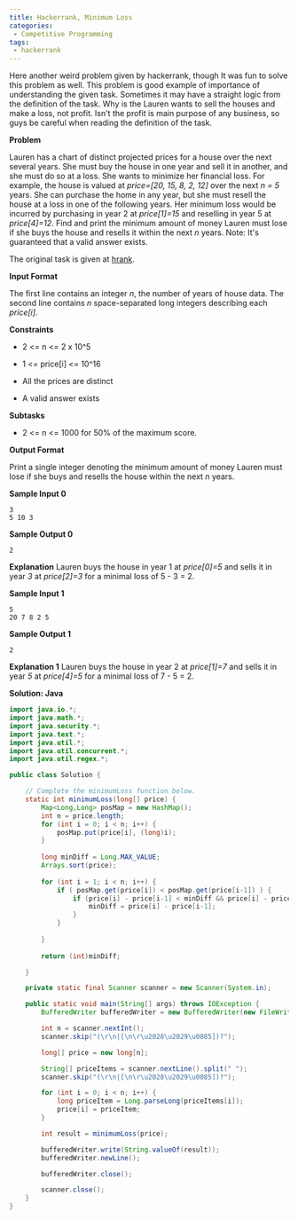 ```yaml
---
title: Hackerrank, Minimum Loss
categories:
 - Competitive Programming
tags:
 - hackerrank
---
```

Here another weird problem given by hackerrank, though It was fun to solve this problem as well. This problem is good example of importance of understanding the given task. Sometimes it may have a straight logic from the definition of the task. Why is the Lauren wants to sell the houses and make a loss, not profit. Isn't the profit is main purpose of any business, so guys be careful when reading the definition of the task.

**Problem**

Lauren has a chart of distinct projected prices for a house over the next several years. She must buy the house in one year and sell it in another, and she must do so at a loss. She wants to minimize her financial loss.
For example, the house is valued at *price=[20, 15, 8, 2, 12]* over the next *n = 5* years. She can purchase the home in any year, but she must resell the house at a loss in one of the following years. Her minimum loss would be incurred by purchasing in year 2 at *price[1]=15* and reselling in year 5 at *price[4]=12*.
Find and print the minimum amount of money Lauren must lose if she buys the house and resells it within the next *n* years.
Note: It's guaranteed that a valid answer exists.

The original  task is given at [hrank](https://www.hackerrank.com/challenges/minimum-loss/problem). 

**Input Format**

The first line contains an integer *n*, the number of years of house data. 
The second line contains *n* space-separated long integers describing each *price[i]*.

**Constraints**

- 2 <= n <= 2 x 10^5

- 1 <= price[i] <= 10^16

- All the prices are distinct

- A valid answer exists

**Subtasks**

- 2 <= n <= 1000 for 50% of the maximum score.

**Output Format**

Print a single integer denoting the minimum amount of money Lauren must lose if she buys and resells the house within the next *n* years.

**Sample Input 0**

```
3
5 10 3
```

**Sample Output 0**

```
2
```


**Explanation**
Lauren buys the house in year 1 at *price[0]=5* and sells it in year *3* at *price[2]=3* for a minimal loss of 5 - 3 = 2.

**Sample Input 1**

```
5
20 7 8 2 5
```

**Sample Output 1**

```
2
```

**Explanation 1**
Lauren buys the house in year 2 at *price[1]=7* and sells it in year *5* at *price[4]=5* for a minimal loss of 7 - 5 = 2.


**Solution: Java**

```java
import java.io.*;
import java.math.*;
import java.security.*;
import java.text.*;
import java.util.*;
import java.util.concurrent.*;
import java.util.regex.*;

public class Solution {

    // Complete the minimumLoss function below.
    static int minimumLoss(long[] price) {
        Map<Long,Long> posMap = new HashMap();
        int n = price.length;
        for (int i = 0; i < n; i++) {
            posMap.put(price[i], (long)i);
        }
        
        long minDiff = Long.MAX_VALUE;
        Arrays.sort(price);
        
        for (int i = 1; i < n; i++) {
            if ( posMap.get(price[i]) < posMap.get(price[i-1]) ) {
                if (price[i] - price[i-1] < minDiff && price[i] - price[i-1] > 0) {
                    minDiff = price[i] - price[i-1];
                }
            }
            
        }
        
        return (int)minDiff;

    }

    private static final Scanner scanner = new Scanner(System.in);

    public static void main(String[] args) throws IOException {
        BufferedWriter bufferedWriter = new BufferedWriter(new FileWriter(System.getenv("OUTPUT_PATH")));

        int n = scanner.nextInt();
        scanner.skip("(\r\n|[\n\r\u2028\u2029\u0085])?");

        long[] price = new long[n];

        String[] priceItems = scanner.nextLine().split(" ");
        scanner.skip("(\r\n|[\n\r\u2028\u2029\u0085])?");

        for (int i = 0; i < n; i++) {
            long priceItem = Long.parseLong(priceItems[i]);
            price[i] = priceItem;
        }

        int result = minimumLoss(price);

        bufferedWriter.write(String.valueOf(result));
        bufferedWriter.newLine();

        bufferedWriter.close();

        scanner.close();
    }
}
```
